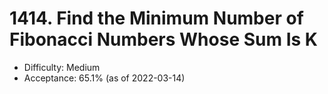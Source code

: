 # 1414. Find the Minimum Number of Fibonacci Numbers Whose Sum Is K
- Difficulty: Medium
- Acceptance: 65.1% (as of 2022-03-14)
